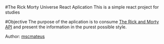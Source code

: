 #The Rick Morty Universe React Aplication
This is a simple react project for studies

#Objective
The purpose of the aplication is to consume [The Rick and Morty API](https://rickandmortyapi.com/) and present the information in the purest possible style.

Author: [mscmateus](https://github.com/mscmateus)
